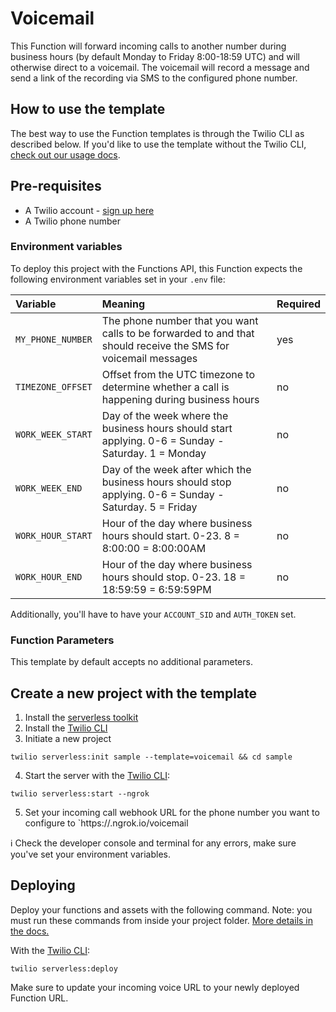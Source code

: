 # Voicemail

This Function will forward incoming calls to another number during business hours (by default Monday to Friday 8:00-18:59 UTC) and will otherwise direct to a voicemail. The voicemail will record a message and send a link of the recording via SMS to the configured phone number.

## How to use the template

The best way to use the Function templates is through the Twilio CLI as described below. If you'd like to use the template without the Twilio CLI, [check out our usage docs](../docs/USING_FUNCTIONS.md).

## Pre-requisites

- A Twilio account - [sign up here](https://www.twilio.com/try-twilio)
- A Twilio phone number

### Environment variables

To deploy this project with the Functions API, this Function expects the following environment variables set in your `.env` file:

| Variable          | Meaning                                                                                                        | Required |
| :---------------- | :------------------------------------------------------------------------------------------------------------- | :------- |
| `MY_PHONE_NUMBER` | The phone number that you want calls to be forwarded to and that should receive the SMS for voicemail messages | yes      |
| `TIMEZONE_OFFSET` | Offset from the UTC timezone to determine whether a call is happening during business hours                    | no       |
| `WORK_WEEK_START` | Day of the week where the business hours should start applying. 0-6 = Sunday - Saturday. 1 = Monday            | no       |
| `WORK_WEEK_END`   | Day of the week after which the business hours should stop applying. 0-6 = Sunday - Saturday. 5 = Friday       | no       |
| `WORK_HOUR_START` | Hour of the day where business hours should start. 0-23. 8 = 8:00:00 = 8:00:00AM                               | no       |
| `WORK_HOUR_END`   | Hour of the day where business hours should stop. 0-23. 18 = 18:59:59 = 6:59:59PM                              | no       |

Additionally, you'll have to have your `ACCOUNT_SID` and `AUTH_TOKEN` set.

### Function Parameters

This template by default accepts no additional parameters.

## Create a new project with the template

1. Install the [serverless toolkit](https://www.twilio.com/docs/labs/serverless-toolkit/getting-started)
2. Install the [Twilio CLI](https://www.twilio.com/docs/twilio-cli/quickstart#install-twilio-cli)
3. Initiate a new project

```
twilio serverless:init sample --template=voicemail && cd sample
```

4. Start the server with the [Twilio CLI](https://www.twilio.com/docs/twilio-cli/quickstart):

```
twilio serverless:start --ngrok
```

5. Set your incoming call webhook URL for the phone number you want to configure to `https://<your-ngrok-code>.ngrok.io/voicemail

ℹ️ Check the developer console and terminal for any errors, make sure you've set your environment variables.

## Deploying

Deploy your functions and assets with the following command. Note: you must run these commands from inside your project folder. [More details in the docs.](https://www.twilio.com/docs/labs/serverless-toolkit)

With the [Twilio CLI](https://www.twilio.com/docs/twilio-cli/quickstart):

```
twilio serverless:deploy
```

Make sure to update your incoming voice URL to your newly deployed Function URL.
